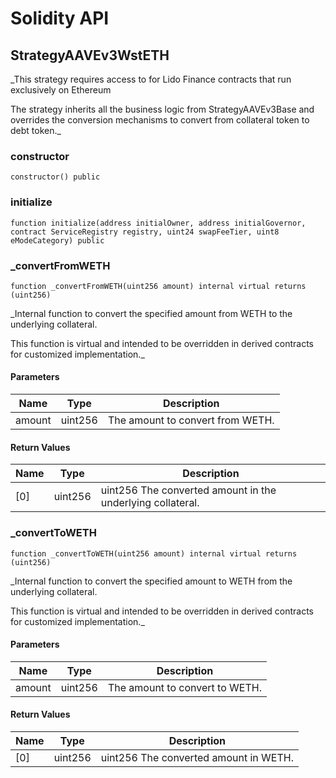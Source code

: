 # Solidity API

## StrategyAAVEv3WstETH

_This strategy requires access to for Lido Finance contracts that run
exclusively on Ethereum

The strategy inherits all the business logic from StrategyAAVEv3Base and overrides the conversion
mechanisms to convert from collateral token to debt token._

### constructor

```solidity
constructor() public
```

### initialize

```solidity
function initialize(address initialOwner, address initialGovernor, contract ServiceRegistry registry, uint24 swapFeeTier, uint8 eModeCategory) public
```

### _convertFromWETH

```solidity
function _convertFromWETH(uint256 amount) internal virtual returns (uint256)
```

_Internal function to convert the specified amount from WETH to the underlying collateral.

This function is virtual and intended to be overridden in derived contracts for customized implementation._

#### Parameters

| Name | Type | Description |
| ---- | ---- | ----------- |
| amount | uint256 | The amount to convert from WETH. |

#### Return Values

| Name | Type | Description |
| ---- | ---- | ----------- |
| [0] | uint256 | uint256 The converted amount in the underlying collateral. |

### _convertToWETH

```solidity
function _convertToWETH(uint256 amount) internal virtual returns (uint256)
```

_Internal function to convert the specified amount to WETH from the underlying collateral.

This function is virtual and intended to be overridden in derived contracts for customized implementation._

#### Parameters

| Name | Type | Description |
| ---- | ---- | ----------- |
| amount | uint256 | The amount to convert to WETH. |

#### Return Values

| Name | Type | Description |
| ---- | ---- | ----------- |
| [0] | uint256 | uint256 The converted amount in WETH. |

